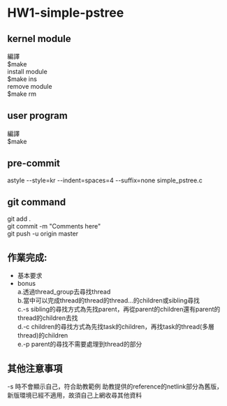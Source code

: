 # HW1-simple-pstree

## kernel module  
  編譯  
    $make  
  install module  
    $make ins  
  remove module  
    $make rm  
## user program  
  編譯  
    $make  

## pre-commit  
  astyle --style=kr --indent=spaces=4 --suffix=none simple_pstree.c  

## git command  
  git add .  
  git commit -m "Comments here"  
  git push -u origin master  
  
## 作業完成:  
* 基本要求  
* bonus  
    a.透過thread_group去尋找thread  
    b.當中可以完成thread的thread的thread...的children或sibling尋找  
    c.-s sibling的尋找方式為先找parent，再從parent的children還有parent的thread的children去找  
    d.-c children的尋找方式為先找task的children，再找task的thread(多層thread)的children  
    e.-p parent的尋找不需要處理到thread的部分  
    
## 其他注意事項
-s 時不會顯示自己，符合助教範例
助教提供的reference的netlink部分為舊版，新版環境已經不適用，故須自己上網收尋其他資料
